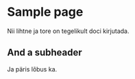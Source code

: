 # Sample page

Nii lihtne ja tore on tegelikult doci kirjutada.

## And a subheader

Ja päris lõbus ka.
